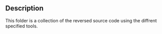 ## Description
This folder is a collection of the reversed source code using the diffrent specified tools. 
